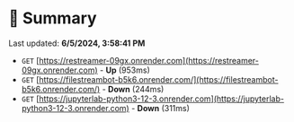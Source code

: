 # 📖 Summary
Last updated: **6/5/2024, 3:58:41 PM**

- `GET` [https://restreamer-09gx.onrender.com](https://restreamer-09gx.onrender.com) - **Up** (953ms)
- `GET` [https://filestreambot-b5k6.onrender.com/](https://filestreambot-b5k6.onrender.com/) - **Down** (244ms)
- `GET` [https://jupyterlab-python3-12-3.onrender.com](https://jupyterlab-python3-12-3.onrender.com) - **Down** (311ms)
